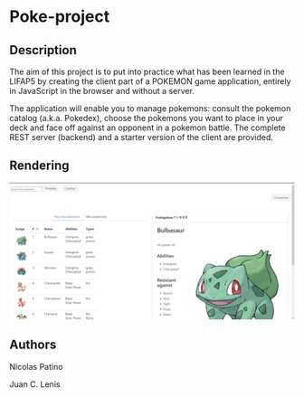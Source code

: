 # Poke-project

## Description
The aim of this project is to put into practice what has been learned in the LIFAP5 by creating the client part of a POKEMON game application, entirely in JavaScript in the browser and without a server.

The application will enable you to manage pokemons: consult the pokemon catalog (a.k.a. Pokedex), choose the pokemons you want to place in your deck and face off against an opponent in a pokemon battle. The complete REST server (backend) and a starter version of the client are provided.

## Rendering
![render](https://github.com/LordTibu/Poke-projet/blob/main/Images/screen.png?raw=true)

## Authors
Nicolas Patino

Juan C. Lenis
